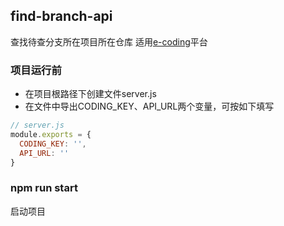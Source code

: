 ## find-branch-api
查找待查分支所在项目所在仓库
适用[e-coding](https://coding.net)平台


### 项目运行前
- 在项目根路径下创建文件server.js
- 在文件中导出CODING_KEY、API_URL两个变量，可按如下填写
```javascript
// server.js
module.exports = {
  CODING_KEY: '',
  API_URL: ''
}
```

### npm run start
启动项目